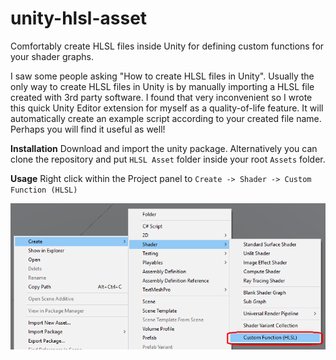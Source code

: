 # unity-hlsl-asset
Comfortably create HLSL files inside Unity for defining custom functions for your shader graphs.

I saw some people asking "How to create HLSL files in Unity". Usually the only way to create HLSL files in Unity is by manually importing a HLSL file created with 3rd party software. I found that very inconvenient so I wrote this quick Unity Editor extension for myself as a quality-of-life feature. It will automatically create an example script according to your created file name. Perhaps you will find it useful as well!

**Installation**
Download and import the unity package. Alternatively you can clone the repository and put `HLSL Asset` folder inside your root `Assets` folder.

**Usage**
Right click within the Project panel to `Create -> Shader -> Custom Function (HLSL)`

![Demo Image](https://github.com/snorbertas/unity-hlsl-asset/blob/images/demo.png)
